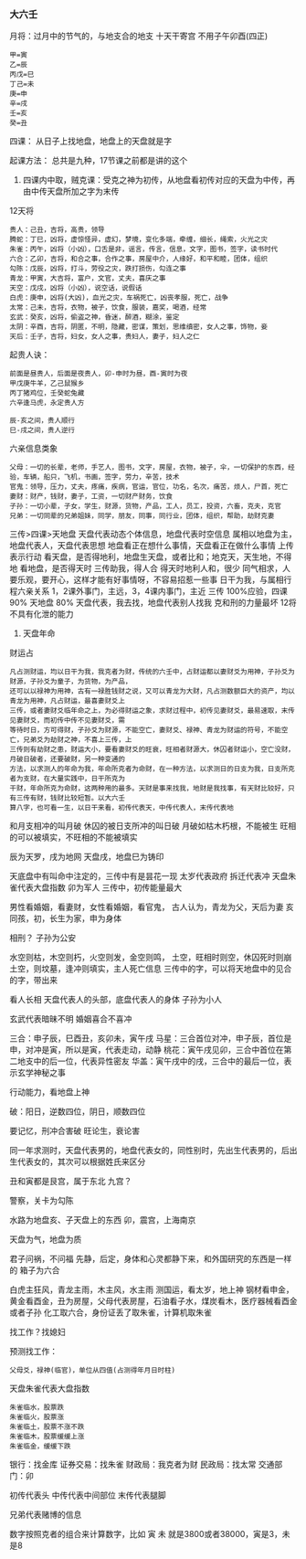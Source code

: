 ### 大六壬

月将：过月中的节气的，与地支合的地支
十天干寄宫 不用子午卯酉(四正)
```
甲=寅
乙=辰
丙戊=巳
丁己=未
庚=申
辛=戌
壬=亥
癸=丑
```

四课：
从日子上找地盘，地盘上的天盘就是字

起课方法：
总共是九种，17节课之前都是讲的这个
1. 四课内中取，贼克课：受克之神为初传，从地盘看初传对应的天盘为中传，再由中传天盘所加之字为末传

12天将
```
贵人：己丑，吉将，高贵，领导
腾蛇：丁巳，凶将，虚惊怪异，虚幻，梦境，变化多端，牵缠，细长，绳索，火光之灾
朱雀：丙午，凶将（小凶），口舌是非，谣言，传言，信息，文字，图书，签字，读书时代
六合：乙卯，吉将，和合之事，合作之事，房屋中介，人缘好，和平和睦，团体，组织
勾陈：戊辰，凶将，打斗，劳役之灾，跌打损伤，勾连之事
青龙：甲寅，大吉将，富户，文官，丈夫，喜庆之事
天空：戊戌，凶将（小凶），说空话，说假话
白虎：庚申，凶将(大凶)，血光之灾，车祸死亡，凶丧孝服，死亡，战争
太常：己未，吉将，衣物，被子，饮食，服装，嘉奖，喝酒，经常
玄武：癸亥，凶将，偷盗之神，昏迷，醉酒，糊涂，鉴定
太阴：辛酉，吉将，阴匿，不明，隐藏，密谋，策划，思维缜密，女人之事，饰物，妾
天后：壬子，吉将，妇女，女人之事，贵妇人，妻子，妇人之仁
```

起贵人诀：
```
前面是昼贵人，后面是夜贵人，卯-申时为昼，酉-寅时为夜
甲戊庚牛羊，乙己鼠猴乡
丙丁猪鸡位，壬癸蛇兔藏
六辛逢马虎，永定贵人方

辰-亥之间，贵人顺行
巳-戌之间，贵人逆行
```

六亲信息类象
```
父母：一切的长辈，老师，手艺人，图书，文字，房屋，衣物，被子，伞，一切保护的东西，经验，车辆，船只，飞机，书画，签字，劳力，辛苦，技术
官鬼：领导，压力，丈夫，疼痛，疾病，官运，官位，功名，名次，痛苦，烦人，尸首，死亡
妻财：财产，钱财，妻子，工资，一切财产财务，饮食
子孙：一切小辈，子女，学生，财源，货物，产品，工人，员工，投资，六畜，克夫，克官
兄弟：一切同辈的兄弟姐妹，同学，朋友，同事，同行业，团体，组织，帮助，劫财克妻
```

三传>四课>天地盘
天盘代表动态个体信息，地盘代表时空信息
属相以地盘为主，地盘代表人，天盘代表思想
地盘看正在想什么事情，天盘看正在做什么事情
上传表示行动
看天盘，是否得地利，地盘生天盘，或者比和；地克天，天生地，不得地
看地盘，是否得天时
三传助我，得人合
得天时地利人和，很少
同气相求，人要乐观，要开心，这样才能有好事情呀，不容易招惹一些事
日干为我，与属相行程六亲关系
1，2课外事门，主远，3，4课内事门，主近
三传 100%应验，四课90% 天地盘 80%
天盘代表，我去找，地盘代表别人找我
克和刑的力量最坏
12将不具有化泄的能力
1. 天盘年命

财运占
```
凡占测财运，均以日干为我，我克者为财，传统的六壬中，占财运都以妻财爻为用神，子孙爻为财源，子孙爻为童子，为货物，为产品，
还可以以禄神为用神，古有一禄胜钱财之说，又可以青龙为大财，凡占测数额巨大的资产，均以青龙为用神，凡占财运，最喜妻财爻上
三传，或者妻财爻临年命之上，为必得财运之象，求财过程中，初传见妻财爻，最易速取，末传见妻财爻，而初传中传不见妻财爻，需
等待时日，方可得财，子孙爻为财源，不能空亡，妻财爻、禄神、青龙为财运的符号，不能空亡，兄弟爻为劫财之神，不喜上三传，上
三传则有劫财之患，财运大小，要看妻财爻的旺衰，旺相者财源大，休囚者财运小，空亡没财，月破日破者，还要破财，另一种变通的
方法，以求测人的年命为我，年命所克者为命财，在一种方法，以求测日的日支为我，日支所克者为支财，在大量实践中，日干所克为
干财，年命所克为命财，这两种用的最多。天财是事来找我，地财是我找事，有天财比较好，只有三传有财，钱财比较短暂。以大六壬
算八字，也可看一生，以日干来看，初传代表天，中传代表人，末传代表地
```

和月支相冲的叫月破
休囚的被日支所冲的叫日破
月破如枯木朽根，不能被生
旺相的可以被填实，不旺相的不能被填实

辰为天罗，戌为地网
天盘戌，地盘巳为铸印

天底盘中有叫命中注定的，三传中有是昙花一现
太岁代表政府
拆迁代表冲
天盘朱雀代表大盘指数
卯为军人
三传中，初传能量最大

男性看婚姻，看妻财，女性看婚姻，看官鬼，
古人认为，青龙为父，天后为妻
亥同孩，初，长生为家，申为身体

相刑？
子孙为公安

水空则枯，木空则朽，火空则发，金空则鸣，
土空，旺相时则空，休囚死时则崩
土空，则坟墓，逢冲则填实，主人死亡信息
三传中的字，可以将天地盘中的见合的字，带出来

看人长相
天盘代表人的头部，底盘代表人的身体
子孙为小人

玄武代表暗昧不明
婚姻喜合不喜冲

三合：申子辰，巳酉丑，亥卯未，寅午戌
马星：三合首位对冲，申子辰，首位是申，对冲是寅，所以是寅，代表走动，动静
桃花：寅午戌见卯，三合中首位在第二地支中的后一位，代表异性密友
华盖：寅午戌中的戌，三合中的最后一位，表示玄学神秘之事

行动能力，看地盘上神

破：阳日，逆数四位，阴日，顺数四位

要记忆，刑冲合害破
旺论生，衰论害

同一年求测时，天盘代表男的，地盘代表女的，同性别时，先出生代表男的，后出生代表女的，其次可以根据姓氏来区分

丑和寅都是艮宫，属于东北
九宫？

警察，关卡为勾陈

水路为地盘亥、子天盘上的东西
卯，震宫，上海南京

天盘为气，地盘为质

君子问祸，不问福
先静，后定，身体和心灵都静下来，和外国研究的东西是一样的
箱子为六合

白虎主狂风，青龙主雨，木主风，水主雨
测国运，看太岁，地上神
钢材看申金，黄金看酉金，丑为房屋，父母代表房屋，石油看子水，煤炭看木，医疗器械看酉金或者子孙
化工取六合，身份证丢了取朱雀，计算机取朱雀

找工作？找媳妇

预测找工作：
```
父母爻，禄神(临官)，单位从四值(占测得年月日时柱)
```

天盘朱雀代表大盘指数
```
朱雀临水，股票跌
朱雀临火，股票涨
朱雀临土，股票不涨不跌
朱雀临木，股票缓缓上涨
朱雀临金，缓缓下跌
```

银行：找金库
证券交易：找朱雀
财政局：我克者为财
民政局：找太常
交通部门：卯

初传代表头
中传代表中间部位
末传代表腿脚

兄弟代表赌博的信息

数字按照克者的组合来计算数字，比如
寅
未
就是3800或者38000，寅是3，未是8